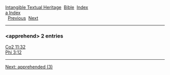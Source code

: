 [Intangible Textual Heritage](../../index)  [Bible](../index) 
[Index](index)   
[a Index](_a_)  
  [Previous](c00638)  [Next](c00640) 

------------------------------------------------------------------------

### &lt;apprehend&gt; 2 entries

[Co2 11:32](../kjv/co2011.htm#032)  
[Phi 3:12](../kjv/phi003.htm#012)  

------------------------------------------------------------------------

[Next: apprehended (3)](c00640)

